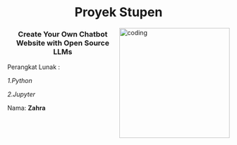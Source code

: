 <h1 align="center">Proyek Stupen</h1>
<img align="right" alt="coding" width="250" src="https://media0.giphy.com/media/v1.Y2lkPTc5MGI3NjExMHBydWc2dDBrOXFydDUyamczcHBnMzVyNXA5Mm5weHB6b3ppeGF6MiZlcD12MV9pbnRlcm5hbF9naWZfYnlfaWQmY3Q9Zw/G56u3vJFPIevIfVnEK/giphy.gif"> 
<h3 align="center">Create Your Own Chatbot Website with Open Source LLMs</h3>

Perangkat Lunak :

  *1.Python*

 *2.Jupyter*




Nama: **Zahra**

<p align="left">
</p>


